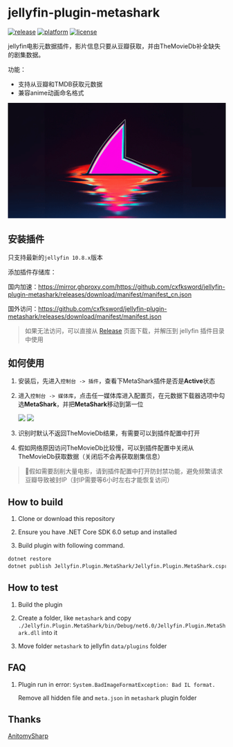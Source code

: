 # jellyfin-plugin-metashark

[![release](https://img.shields.io/github/v/release/cxfksword/jellyfin-plugin-metashark)](https://github.com/cxfksword/jellyfin-plugin-metashark/releases)
[![platform](https://img.shields.io/badge/jellyfin-10.8.x-lightgrey?logo=jellyfin)](https://github.com/cxfksword/jellyfin-plugin-metashark/releases)
[![license](https://img.shields.io/github/license/cxfksword/jellyfin-plugin-metashark)](https://github.com/cxfksword/jellyfin-plugin-metashark/main/LICENSE) 

jellyfin电影元数据插件，影片信息只要从豆瓣获取，并由TheMovieDb补全缺失的剧集数据。

功能：
* 支持从豆瓣和TMDB获取元数据
* 兼容anime动画命名格式

![logo](doc/logo.png)

## 安装插件

只支持最新的`jellyfin 10.8.x`版本

添加插件存储库：

国内加速：https://mirror.ghproxy.com/https://github.com/cxfksword/jellyfin-plugin-metashark/releases/download/manifest/manifest_cn.json

国外访问：https://github.com/cxfksword/jellyfin-plugin-metashark/releases/download/manifest/manifest.json

> 如果无法访问，可以直接从 [Release](https://github.com/cxfksword/jellyfin-plugin-metashark/releases) 页面下载，并解压到 jellyfin 插件目录中使用

## 如何使用

1. 安装后，先进入`控制台 -> 插件`，查看下MetaShark插件是否是**Active**状态
2. 进入`控制台 -> 媒体库`，点击任一媒体库进入配置页，在元数据下载器选项中勾选**MetaShark**，并把**MetaShark**移动到第一位

   <img src="https://cdn.jsdelivr.net/gh/kozalak-robot/assets@main/img/3fZmJK.png"  width="400px" /> <img src="https://cdn.jsdelivr.net/gh/kozalak-robot/assets@main/img/hAovDC.png"  width="400px" />
   
3. 识别时默认不返回TheMovieDb结果，有需要可以到插件配置中打开
4. 假如网络原因访问TheMovieDb比较慢，可以到插件配置中关闭从TheMovieDb获取数据（关闭后不会再获取剧集信息）

> 🚨假如需要刮削大量电影，请到插件配置中打开防封禁功能，避免频繁请求豆瓣导致被封IP（封IP需要等6小时左右才能恢复访问）

## How to build

1. Clone or download this repository

2. Ensure you have .NET Core SDK 6.0 setup and installed

3. Build plugin with following command.

```sh
dotnet restore 
dotnet publish Jellyfin.Plugin.MetaShark/Jellyfin.Plugin.MetaShark.csproj
```


## How to test

1. Build the plugin

2. Create a folder, like `metashark` and copy  `./Jellyfin.Plugin.MetaShark/bin/Debug/net6.0/Jellyfin.Plugin.MetaShark.dll` into it

3. Move folder `metashark` to jellyfin `data/plugins` folder


## FAQ

1. Plugin run in error: `System.BadImageFormatException: Bad IL format.` 
   
   Remove all hidden file and `meta.json` in `metashark` plugin folder


## Thanks

[AnitomySharp](https://github.com/chu-shen/AnitomySharp)